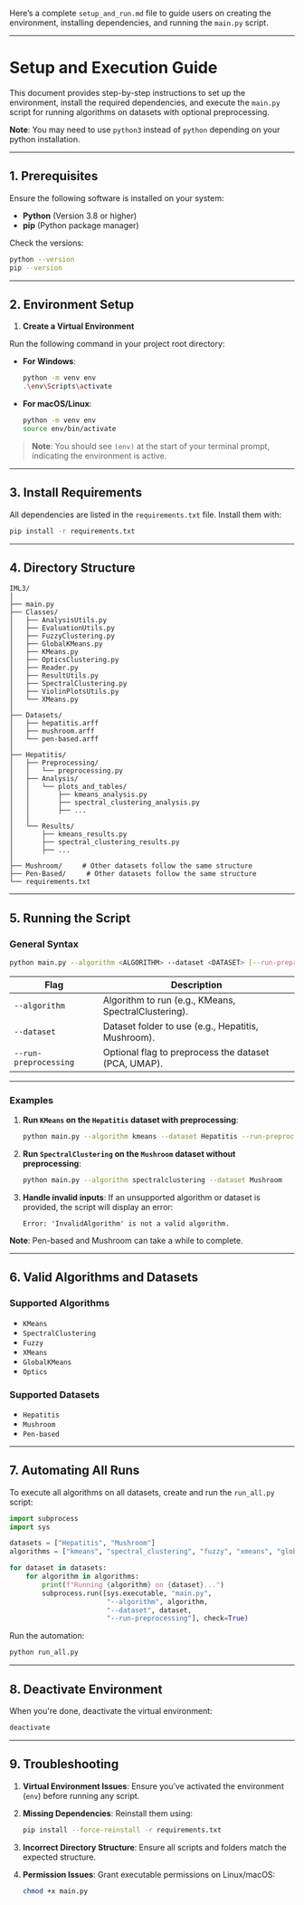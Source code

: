 Here’s a complete `setup_and_run.md` file to guide users on creating the environment, installing dependencies, and running the `main.py` script.

---

# **Setup and Execution Guide**

This document provides step-by-step instructions to set up the environment, install the required dependencies, and execute the `main.py` script for running algorithms on datasets with optional preprocessing.

**Note**: You may need to use `python3` instead of  `python` depending on your python installation.

---

## **1. Prerequisites**

Ensure the following software is installed on your system:

- **Python** (Version 3.8 or higher)
- **pip** (Python package manager)

Check the versions:
```bash
python --version
pip --version
```

---

## **2. Environment Setup**

1. **Create a Virtual Environment**

Run the following command in your project root directory:

- **For Windows**:
   ```bash
   python -m venv env
   .\env\Scripts\activate
   ```

- **For macOS/Linux**:
   ```bash
   python -m venv env
   source env/bin/activate
   ```

> **Note**: You should see `(env)` at the start of your terminal prompt, indicating the environment is active.

---

## **3. Install Requirements**

All dependencies are listed in the `requirements.txt` file. Install them with:

```bash
pip install -r requirements.txt
```

---

## **4. Directory Structure**

```plaintext
IML3/
│
├── main.py
├── Classes/
│   ├── AnalysisUtils.py
│   ├── EvaluationUtils.py
│   ├── FuzzyClustering.py
│   ├── GlobalKMeans.py
│   ├── KMeans.py
│   ├── OpticsClustering.py
│   ├── Reader.py
│   ├── ResultUtils.py
│   ├── SpectralClustering.py
│   ├── ViolinPlotsUtils.py
│   └── XMeans.py
│
├── Datasets/
│   ├── hepatitis.arff
│   ├── mushroom.arff
│   └── pen-based.arff
│
├── Hepatitis/
│   ├── Preprocessing/
│   │   └── preprocessing.py
│   ├── Analysis/
│   │   └── plots_and_tables/
│   │       ├── kmeans_analysis.py
│   │       ├── spectral_clustering_analysis.py
│   │       ├── ...
│   │       
│   └── Results/
│       ├── kmeans_results.py
│       ├── spectral_clustering_results.py
│       ├── ...
│
├── Mushroom/     # Other datasets follow the same structure
├── Pen-Based/     # Other datasets follow the same structure
└── requirements.txt
```

---

## **5. Running the Script**

### **General Syntax**

```bash
python main.py --algorithm <ALGORITHM> --dataset <DATASET> [--run-preprocessing]
```

| Flag                 | Description                                              |
|-----------------------|----------------------------------------------------------|
| `--algorithm`         | Algorithm to run (e.g., KMeans, SpectralClustering).     |
| `--dataset`           | Dataset folder to use (e.g., Hepatitis, Mushroom).       |
| `--run-preprocessing` | Optional flag to preprocess the dataset (PCA, UMAP).     |

---

### **Examples**

1. **Run `KMeans` on the `Hepatitis` dataset with preprocessing**:
   ```bash
   python main.py --algorithm kmeans --dataset Hepatitis --run-preprocessing
   ```

2. **Run `SpectralClustering` on the `Mushroom` dataset without preprocessing**:
   ```bash
   python main.py --algorithm spectralclustering --dataset Mushroom
   ```

3. **Handle invalid inputs**:
   If an unsupported algorithm or dataset is provided, the script will display an error:
   ```
   Error: 'InvalidAlgorithm' is not a valid algorithm.
   ```
   
**Note**: Pen-based and Mushroom can take a while to complete.

---

## **6. Valid Algorithms and Datasets**

### **Supported Algorithms**
- `KMeans`
- `SpectralClustering`
- `Fuzzy`
- `XMeans`
- `GlobalKMeans`
- `Optics`

### **Supported Datasets**
- `Hepatitis`
- `Mushroom`
- `Pen-based`

---

## **7. Automating All Runs**

To execute all algorithms on all datasets, create and run the `run_all.py` script:

```python
import subprocess
import sys

datasets = ["Hepatitis", "Mushroom"]
algorithms = ["kmeans", "spectral_clustering", "fuzzy", "xmeans", "global_kmeans", "optics"]

for dataset in datasets:
    for algorithm in algorithms:
        print(f"Running {algorithm} on {dataset}...")
        subprocess.run([sys.executable, "main.py", 
                        "--algorithm", algorithm, 
                        "--dataset", dataset, 
                        "--run-preprocessing"], check=True)
```

Run the automation:
```bash
python run_all.py
```

---

## **8. Deactivate Environment**

When you're done, deactivate the virtual environment:

```bash
deactivate
```

---

## **9. Troubleshooting**

1. **Virtual Environment Issues**: Ensure you’ve activated the environment (`env`) before running any script.

2. **Missing Dependencies**: Reinstall them using:
   ```bash
   pip install --force-reinstall -r requirements.txt
   ```

3. **Incorrect Directory Structure**: Ensure all scripts and folders match the expected structure.

4. **Permission Issues**: Grant executable permissions on Linux/macOS:
   ```bash
   chmod +x main.py
   ```

